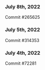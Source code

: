 ### July 8th, 2022

Commit #265625

### July 5th, 2022

Commit #314353


### July 4th, 2022

Commit #72281

